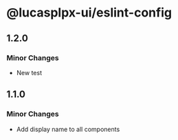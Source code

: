 # @lucasplpx-ui/eslint-config

## 1.2.0

### Minor Changes

- New test

## 1.1.0

### Minor Changes

- Add display name to all components
